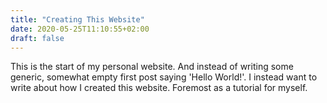 ```yaml
---
title: "Creating This Website"
date: 2020-05-25T11:10:55+02:00
draft: false
---
```


This is the start of my personal website. And instead of writing some generic, somewhat empty first post saying 'Hello World!'.
I instead want to write about how I created this website. 
Foremost as a tutorial for myself.
